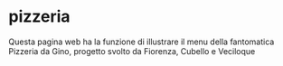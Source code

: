 # pizzeria
Questa pagina web ha la funzione di illustrare il menu della fantomatica Pizzeria da Gino, progetto svolto da Fiorenza, Cubello e Veciloque
